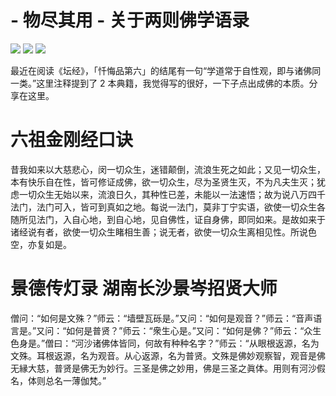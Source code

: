 # - 物尽其用 - 关于两则佛学语录


<!--more-->

<p><img src="https://img.shields.io/badge/last%20modified-2024--4--22-ff69b4?style=flat" > <img src="https://img.shields.io/badge/Words-453-yellow?style=flat" >  <img src="https://img.shields.io/badge/5%20minutes-lightgray?style=flat" ></p>

最近在阅读《坛经》，「忏悔品第六」的结尾有一句“学道常于自性观，即与诸佛同一类。”这里注释提到了 2 本典籍，我觉得写的很好，一下子点出成佛的本质。分享在这里。

#  六祖金刚经口诀

昔我如来以大慈悲心，闵一切众生，迷错颠倒，流浪生死之如此；又见一切众生，本有快乐自在性，皆可修证成佛，欲一切众生，尽为圣贤生灭，不为凡夫生灭；犹虑一切众生无始以来，流浪日久，其种性已差，未能以一法速悟；故为说八万四千法门，法门可入，皆可到真如之地。每说一法门，莫非丁宁实语，欲使一切众生各随所见法门，入自心地，到自心地，见自佛性，证自身佛，即同如来。是故如来于诸经说有者，欲使一切众生睹相生善；说无者，欲使一切众生离相见性。所说色空，亦复如是。

# 景德传灯录 湖南长沙景岑招贤大师

僧问：“如何是文殊？”师云：“墙壁瓦砾是。”又问：“如何是观音？”师云：“音声语言是。”又问：“如何是普贤？”师云：“衆生心是。”又问：“如何是佛？”师云：“众生色身是。”僧曰：“河沙诸佛体皆同，何故有种种名字？”师云：“从眼根返源，名为文殊。耳根返源，名为观音。从心返源，名为普贤。文殊是佛妙观察智，观音是佛无縁大慈，普贤是佛无为妙行。三圣是佛之妙用，佛是三圣之眞体。用则有河沙假名，体则总名一薄伽梵。”
